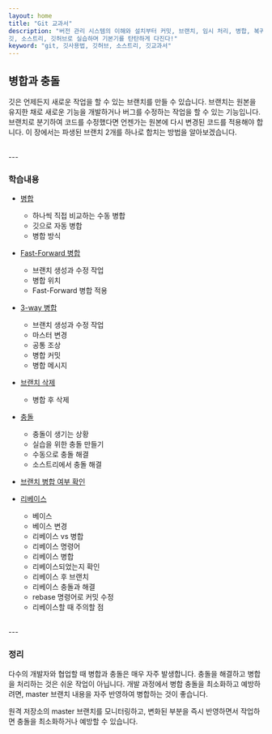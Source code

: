 ```yaml
---
layout: home
title: "Git 교과서"
description: "버전 관리 시스템의 이해와 설치부터 커밋, 브랜치, 임시 처리, 병합, 복귀, 서브모듈, 태그까지
깃, 소스트리, 깃허브로 실습하며 기본기를 탄탄하게 다진다!"
keyword: "git, 깃사용법, 깃허브, 소스트리, 깃교과서"
---
```

## 병합과 충돌
깃은 언제든지 새로운 작업을 할 수 있는 브랜치를 만들 수 있습니다. 브랜치는 원본을 유지한 채로 새로운 기능을 개발하거나 버그를 수정하는 작업을 할 수 있는 기능입니다. 브랜치로 분기하여 코드를 수정했다면 언젠가는 원본에 다시 변경된 코드를 적용해야 합니다. 이 장에서는 파생된 브랜치 2개를 하나로 합치는 방법을 알아보겠습니다.  

<br>
---


### 학습내용
* [병합](08.1)
    + 하나씩 직접 비교하는 수동 병합
    + 깃으로 자동 병합 
    + 병합 방식 

* [Fast-Forward 병합](08.2)
    + 브랜치 생성과 수정 작업 
    + 병합 위치 
    + Fast-Forward 병합 적용 

* [3-way 병합](08.3)
    + 브랜치 생성과 수정 작업 
    + 마스터 변경 
    + 공통 조상
    + 병합 커밋 
    + 병합 메시지 

* [브랜치 삭제](08.4) 
    + 병합 후 삭제 

* [충돌](08.5) 
    + 충돌이 생기는 상황 
    + 실습을 위한 충돌 만들기 
    + 수동으로 충돌 해결 
    + 소스트리에서 충돌 해결 

* [브랜치 병합 여부 확인](08.6) 

* [리베이스](08.7) 
    + 베이스 
    + 베이스 변경 
    + 리베이스 vs 병합 
    + 리베이스 명령어 
    + 리베이스 병합 
    + 리베이스되었는지 확인 
    + 리베이스 후 브랜치 
    + 리베이스 충돌과 해결 
    + rebase 명령어로 커밋 수정 
    + 리베이스할 때 주의할 점 

<br>
---

### 정리
다수의 개발자와 협업할 때 병합과 충돌은 매우 자주 발생합니다. 충돌을 해결하고 병합을 처리하는 것은 쉬운 작업이 아닙니다. 개발 과정에서 병합 충돌을 최소화하고 예방하려면, master 브랜치 내용을 자주 반영하여 병합하는 것이 좋습니다.  

원격 저장소의 master 브랜치를 모니터링하고, 변화된 부분을 즉시 반영하면서 작업하면 충돌을 최소화하거나 예방할 수 있습니다.  

<br><br>
